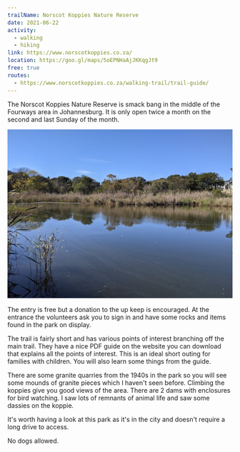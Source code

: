 ```yaml
---
trailName: Norscot Koppies Nature Reserve 
date: 2021-06-22
activity:
  - walking
  - hiking
link: https://www.norscotkoppies.co.za/
location: https://goo.gl/maps/5oEPNHaAjJKKqgJt9
free: true
routes: 
  - https://www.norscotkoppies.co.za/walking-trail/trail-guide/
---
```


The Norscot Koppies Nature Reserve is smack bang in the middle of the Fourways area in Johannesburg. It is only open twice a month on the second and last Sunday of the month. 

![water in the park](norscot-koppies.jpg)

The entry is free but a donation to the up keep is encouraged. At the entrance the volunteers ask you to sign in and have some rocks and items found in the park on display.

The trail is fairly short and has various points of interest branching off the main trail. They have a nice PDF guide on the website you can download that explains all the points of interest. This is an ideal short outing for families with children. You will also learn some things from the guide.

There are some granite quarries from the 1940s in the park so you will see some mounds of granite pieces which I haven't seen before. Climbing the koppies give you good views of the area. There are 2 dams with enclosures for bird watching. I saw lots of remnants of animal life and saw some dassies on the koppie.

It's worth having a look at this park as it's in the city and doesn't require a long drive to access.

No dogs allowed.